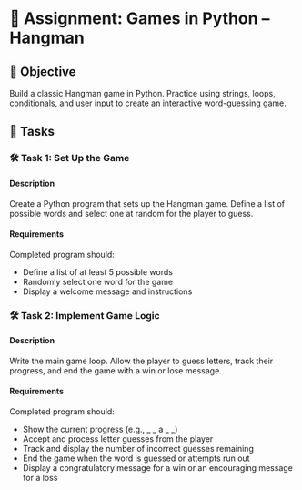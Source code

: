 

# 📘 Assignment: Games in Python – Hangman

## 🎯 Objective

Build a classic Hangman game in Python. Practice using strings, loops, conditionals, and user input to create an interactive word-guessing game.

## 📝 Tasks

### 🛠️ Task 1: Set Up the Game

#### Description
Create a Python program that sets up the Hangman game. Define a list of possible words and select one at random for the player to guess.

#### Requirements
Completed program should:

- Define a list of at least 5 possible words
- Randomly select one word for the game
- Display a welcome message and instructions

### 🛠️ Task 2: Implement Game Logic

#### Description
Write the main game loop. Allow the player to guess letters, track their progress, and end the game with a win or lose message.

#### Requirements
Completed program should:

- Show the current progress (e.g., _ _ a _ _)
- Accept and process letter guesses from the player
- Track and display the number of incorrect guesses remaining
- End the game when the word is guessed or attempts run out
- Display a congratulatory message for a win or an encouraging message for a loss
